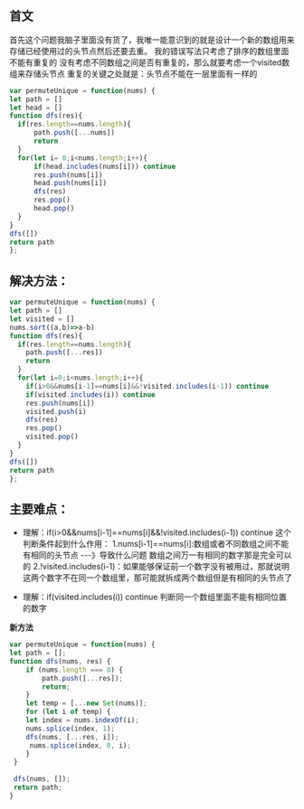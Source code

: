 ## 首文
首先这个问题我脑子里面没有货了，我唯一能意识到的就是设计一个新的数组用来存储已经使用过的头节点然后还要去重。
我的错误写法只考虑了排序的数组里面不能有重复的 没有考虑不同数组之间是否有重复的，那么就要考虑一个visited数组来存储头节点
重复的关键之处就是：头节点不能在一层里面有一样的
```javaScript
var permuteUnique = function(nums) {
let path = []
let head = []
function dfs(res){
  if(res.length==nums.length){
      path.push([...nums])
      return
  }
  for(let i= 0;i<nums.length;i++){
      if(head.includes(nums[i])) continue
      res.push(nums[i])
      head.push(nums[i])
      dfs(res)
      res.pop()
      head.pop()
  }
}
dfs([])
return path
};
```
## 解决方法：
```javaScript
var permuteUnique = function(nums) {
let path = []
let visited = []
nums.sort((a,b)=>a-b)
function dfs(res){
  if(res.length==nums.length){
    path.push([...res])
    return
  }
  for(let i=0;i<nums.length;i++){
    if(i>0&&nums[i-1]==nums[i]&&!visited.includes(i-1)) continue
    if(visited.includes(i)) continue
    res.push(nums[i])
    visited.push(i)
    dfs(res)
    res.pop()
    visited.pop()
  }
}
dfs([])
return path
};

```
## 主要难点：
- 理解：if(i>0&&nums[i-1]==nums[i]&&!visited.includes(i-1)) continue
这个判断条件起到什么作用：
1.nums[i-1]==nums[i]:数组或者不同数组之间不能有相同的头节点 ---》导致什么问题 数组之间万一有相同的数字那是完全可以的
2.!visited.includes(i-1)：如果能够保证前一个数字没有被用过，那就说明这两个数字不在同一个数组里，那可能就拆成两个数组但是有相同的头节点了

- 理解：if(visited.includes(i)) continue
判断同一个数组里面不能有相同位置的数字

**新方法**
```javaScript
var permuteUnique = function(nums) {
let path = [];
function dfs(nums, res) {
    if (nums.length === 0) {
        path.push([...res]);
        return;
    }
    let temp = [...new Set(nums)];
    for (let i of temp) {
    let index = nums.indexOf(i);
    nums.splice(index, 1);
    dfs(nums, [...res, i]);
     nums.splice(index, 0, i);
    }
 }
        
 dfs(nums, []);
 return path;
}

```

